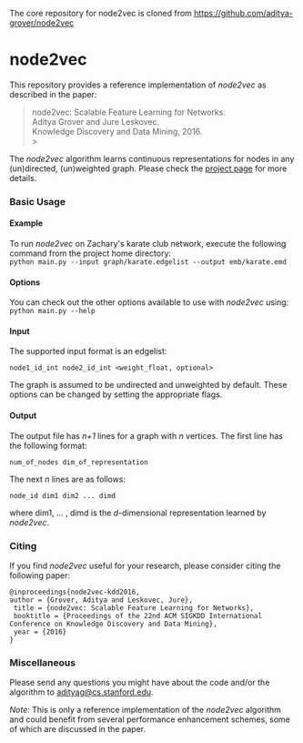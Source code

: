 The core repository for node2vec is cloned from https://github.com/aditya-grover/node2vec

# node2vec

This repository provides a reference implementation of _node2vec_ as described in the paper:<br>

> node2vec: Scalable Feature Learning for Networks.<br>
> Aditya Grover and Jure Leskovec.<br>
> Knowledge Discovery and Data Mining, 2016.<br> > <Insert paper link>

The _node2vec_ algorithm learns continuous representations for nodes in any (un)directed, (un)weighted graph. Please check the [project page](https://snap.stanford.edu/node2vec/) for more details.

### Basic Usage

#### Example

To run _node2vec_ on Zachary's karate club network, execute the following command from the project home directory:<br/>
`python main.py --input graph/karate.edgelist --output emb/karate.emd`

#### Options

You can check out the other options available to use with _node2vec_ using:<br/>
`python main.py --help`

#### Input

The supported input format is an edgelist:

    node1_id_int node2_id_int <weight_float, optional>

The graph is assumed to be undirected and unweighted by default. These options can be changed by setting the appropriate flags.

#### Output

The output file has _n+1_ lines for a graph with _n_ vertices.
The first line has the following format:

    num_of_nodes dim_of_representation

The next _n_ lines are as follows:

    node_id dim1 dim2 ... dimd

where dim1, ... , dimd is the _d_-dimensional representation learned by _node2vec_.

### Citing

If you find _node2vec_ useful for your research, please consider citing the following paper:

    @inproceedings{node2vec-kdd2016,
    author = {Grover, Aditya and Leskovec, Jure},
     title = {node2vec: Scalable Feature Learning for Networks},
     booktitle = {Proceedings of the 22nd ACM SIGKDD International Conference on Knowledge Discovery and Data Mining},
     year = {2016}
    }

### Miscellaneous

Please send any questions you might have about the code and/or the algorithm to <adityag@cs.stanford.edu>.

_Note:_ This is only a reference implementation of the _node2vec_ algorithm and could benefit from several performance enhancement schemes, some of which are discussed in the paper.
